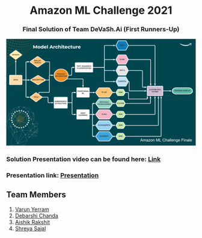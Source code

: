 <h1 align="center"> Amazon ML Challenge 2021 </h1>

<h3 align="center"> Final Solution of Team DeVaSh.Ai (First Runners-Up) </h3>


![](assets/Flowchart.png)

### Solution Presentation video can be found here: [Link](https://www.twitch.tv/videos/1107585685?t=4h18m36s)
### Presentation link: <a href="assets/Finale Solution DeVaSh.Ai.pdf">Presentation</a>

## Team Members
1. [Varun Yerram](https://github.com/Varun221)
2. [Debarshi Chanda](https://github.com/DebarshiChanda)
3. [Aishik Rakshit](https://github.com/aishik-rakshit)
4. [Shreya Sajal](https://github.com/shreyasajal)

